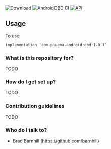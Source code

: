 ![Download](https://api.bintray.com/packages/bradfordbarnhill/maven/obd/images/download.svg) ![AndroidOBD CI](https://github.com/barnhill/AndroidOBD/workflows/AndroidOBD%20CI/badge.svg) [![API](https://img.shields.io/badge/API-17%2B-brightgreen.svg?style=flat)](https://android-arsenal.com/api?level=17)

## Usage
To use:
```Gradle
implementation 'com.pnuema.android:obd:1.0.1'
```

### What is this repository for? ###

TODO

### How do I get set up? ###

TODO

### Contribution guidelines ###

TODO

### Who do I talk to? ###

* Brad Barnhill (https://github.com/barnhill)
